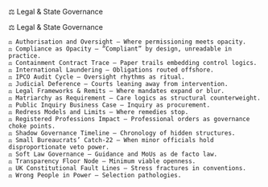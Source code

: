 ⚖️ Legal & State Governance


⚖️ Legal & State Governance

    ⚖️ Authorisation and Oversight — Where permissioning meets opacity.
    ⚖️ Compliance as Opacity — “Compliant” by design, unreadable in practice.
    ⚖️ Containment Contract Trace — Paper trails embedding control logics.
    ⚖️ International Laundering — Obligations routed offshore.
    ⚖️ IPCO Audit Cycle — Oversight rhythms as ritual.
    ⚖️ Judicial Deference — Courts leaning away from intervention.
    ⚖️ Legal Frameworks & Remits — Where mandates expand or blur.
    ⚖️ Matriarchy as Requirement — Care logics as structural counterweight.
    ⚖️ Public Inquiry Business Case — Inquiry as procurement.
    ⚖️ Redress Models and Limits — Where remedies stop.
    ⚖️ Registered Professions Impact — Professional orders as governance choke points.
    ⚖️ Shadow Governance Timeline — Chronology of hidden structures.
    ⚖️ Small Bureaucrats’ Catch-22 — When minor officials hold disproportionate veto power.
    ⚖️ Soft Law Governance — Guidance and MoUs as de facto law.
    ⚖️ Transparency Floor Node — Minimum viable openness.
    ⚖️ UK Constitutional Fault Lines — Stress fractures in conventions.
    ⚖️ Wrong People in Power — Selection pathologies.

